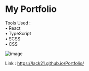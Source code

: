 # My Portfolio

Tools Used :  
   • React  
   • TypeScript  
   • SCSS  
   • CSS  

![image](https://github.com/lack21/Portfolio/assets/100687592/951bcc23-b91f-4c9d-a518-2eec6ad1624c)

Link : https://lack21.github.io/Portfolio/
